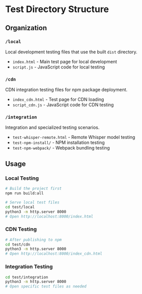 # Test Directory Structure

## Organization

### `/local`
Local development testing files that use the built `dist` directory.
- `index.html` - Main test page for local development
- `script.js` - JavaScript code for local testing

### `/cdn`
CDN integration testing files for npm package deployment.
- `index_cdn.html` - Test page for CDN loading
- `script_cdn.js` - JavaScript code for CDN testing

### `/integration`
Integration and specialized testing scenarios.
- `test-whisper-remote.html` - Remote Whisper model testing
- `test-npm-install/` - NPM installation testing
- `test-npm-webpack/` - Webpack bundling testing

## Usage

### Local Testing
```bash
# Build the project first
npm run build:all

# Serve local test files
cd test/local
python3 -m http.server 8000
# Open http://localhost:8000/index.html
```

### CDN Testing
```bash
# After publishing to npm
cd test/cdn
python3 -m http.server 8000
# Open http://localhost:8000/index_cdn.html
```

### Integration Testing
```bash
cd test/integration
python3 -m http.server 8000
# Open specific test files as needed
```